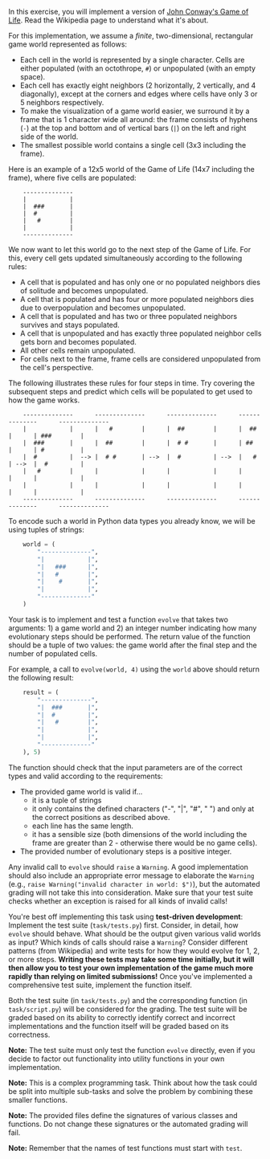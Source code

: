 In this exercise, you will implement a version of [John Conway's Game of Life](https://en.wikipedia.org/wiki/Conway%27s_Game_of_Life). Read the Wikipedia page to understand what it's about.

For this implementation, we assume a *finite*, two-dimensional, rectangular game world represented as follows:
 * Each cell in the world is represented by a single character. Cells are either populated (with an octothrope, `#`) or unpopulated (with an empty space).
 * Each cell has exactly eight neighbors (2 horizontally, 2 vertically, and 4 diagonally), except at the corners and edges where cells have only 3 or 5 neighbors respectively.
 * To make the visualization of a game world easier, we surround it by a frame that is 1 character wide all around: the frame consists of hyphens (`-`) at the top and bottom and of vertical bars (`|`) on the left and right side of the world.
 * The smallest possible world contains a single cell (3x3 including the frame).

Here is an example of a 12x5 world of the Game of Life (14x7 including the frame), where five cells are populated:

```plain
    --------------
    |            |
    |  ###       |
    |  #         |
    |   #        |
    |            |
    --------------
```

We now want to let this world go to the next step of the Game of Life. For this, every cell gets updated simultaneously according to the following rules:

 * A cell that is populated and has only one or no populated neighbors dies of solitude and becomes unpopulated.
 * A cell that is populated and has four or more populated neighbors dies due to overpopulation and becomes unpopulated.
 * A cell that is populated and has two or three populated neighbors survives and stays populated.
 * A cell that is unpopulated and has exactly three populated neighbor cells gets born and becomes populated.
 * All other cells remain unpopulated.
 * For cells next to the frame, frame cells are considered unpopulated from the cell's perspective.

The following illustrates these rules for four steps in time. Try covering the subsequent steps and predict which cells will be populated to get used to how the game works.

```plain
    --------------      --------------      --------------      --------------      --------------
    |            |      |   #        |      |  ##        |      |  ##        |      | ###        |
    |  ###       |      |  ##        |      |  # #       |      | ##         |      | #          |
    |  #         |  --> |  # #       | -->  |  #         | -->  |   #        | -->  |  #         |
    |   #        |      |            |      |            |      |            |      |            |
    |            |      |            |      |            |      |            |      |            |
    --------------      --------------      --------------      --------------      --------------
```

To encode such a world in Python data types you already know, we will be using tuples of strings:

```python
    world = (
        "--------------",
        "|            |",
        "|   ###      |",
        "|   #        |",
        "|    #       |",
        "|            |",
        "--------------"
    )
```

Your task is to implement and test a function `evolve` that takes two arguments: 1) a game world and 2) an integer number indicating how many evolutionary steps should be performed. The return value of the function should be a tuple of two values: the game world after the final step and the number of populated cells.

For example, a call to `evolve(world, 4)` using the `world` above should return the following result:

```python
    result = (
        "--------------",
        "|  ###       |",
        "|  #         |",
        "|   #        |",
        "|            |",
        "|            |",
        "--------------"
    ), 5)
```

The function should check that the input parameters are of the correct types and valid according to the requirements:

 * The provided game world is valid if...
   * it is a tuple of strings
   * it only contains the defined characters ("-", "|", "#", " ") and only at the correct positions as described above.
   * each line has the same length.
   * it has a sensible size (both dimensions of the world including the frame are greater than 2 - otherwise there would be no game cells).
 * The provided number of evolutionary steps is a positive integer.

Any invalid call to `evolve` should `raise` a `Warning`.
A good implementation should also include an appropriate error message to elaborate the `Warning` (e.g., `raise Warning("invalid character in world: $")`), but the automated grading will not take this into consideration.
Make sure that your test suite checks whether an exception is raised for all kinds of invalid calls!

You're best off implementing this task using **test-driven development**: Implement the test suite (`task/tests.py`) first. Consider, in detail, how `evolve` should behave. What should be the output given various valid worlds as input? Which kinds of calls should raise a `Warning`? Consider different patterns (from Wikipedia) and write tests for how they would evolve for 1, 2, or more steps. **Writing these tests may take some time initially, but it will then allow you to test your own implementation of the game much more rapidly than relying on limited submissions!** Once you've implemented a comprehensive test suite, implement the function itself.

Both the test suite (in `task/tests.py`) and the corresponding function (in `task/script.py`) will be considered for the grading. The test suite will be graded based on its ability to correctly identify correct and incorrect implementations and the function itself will be graded based on its correctness.

**Note:** The test suite must only test the function `evolve` directly, even if you decide to factor out functionality into utility functions in your own implementation.

**Note:** This is a complex programming task. Think about how the task could be split into multiple sub-tasks and solve the problem by combining these smaller functions.

**Note:** The provided files define the signatures of various classes and functions. Do not change these signatures or the automated grading will fail.

**Note:** Remember that the names of test functions must start with `test`.

